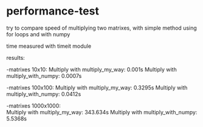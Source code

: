 # performance-test

try to compare speed of multiplying two matrixes, with simple method using for loops and with numpy 

time measured with timeit module

results:

-matrixes 10x10:
	Multiply with multiply_my_way:  0.001s
	Multiply with multiply_with_numpy:  0.0007s

-matrixes 100x100:
	Multiply with multiply_my_way:  0.3295s
	Multiply with multiply_with_numpy:  0.0412s

-matrixes 1000x1000:	
	Multiply with multiply_my_way:  343.634s
	Multiply with multiply_with_numpy:  5.5368s


